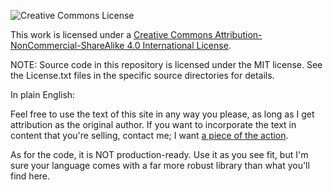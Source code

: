 ![Creative Commons License](https://i.creativecommons.org/l/by-nc-sa/4.0/88x31.png)

This work is licensed under a [Creative Commons Attribution-NonCommercial-ShareAlike 4.0 International License](http://creativecommons.org/licenses/by-nc-sa/4.0/).

NOTE: Source code in this repository is licensed under the MIT license.
See the License.txt files in the specific source directories for details.

In plain English:

Feel free to use the text of this site in any way you please,
as long as I get attribution as the original author.
If you want to incorporate the text in content that you're selling,
contact me; I want [a piece of the action](https://www.youtube.com/watch?v=FbBuNGVDNCM).

As for the code, it is NOT production-ready.
Use it as you see fit,
but I'm sure your language comes with a far more robust library
than what you'll find here.
